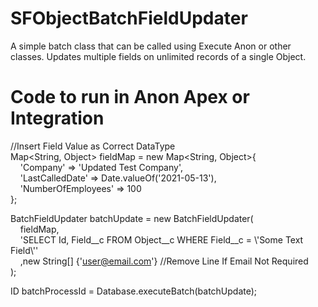 # SFObjectBatchFieldUpdater
A simple batch class that can be called using Execute Anon or other classes.
Updates multiple fields on unlimited records of a single Object.
#
# Code to run in Anon Apex or Integration
//Insert Field Value as Correct DataType  
Map<String, Object> fieldMap = new Map<String, Object>{  
&nbsp;&nbsp;&nbsp;&nbsp;'Company' => 'Updated Test Company',  
&nbsp;&nbsp;&nbsp;&nbsp;'LastCalledDate' => Date.valueOf('2021-05-13'),  
&nbsp;&nbsp;&nbsp;&nbsp;'NumberOfEmployees' => 100  
};  
  
BatchFieldUpdater batchUpdate = new BatchFieldUpdater(  
&nbsp;&nbsp;&nbsp;&nbsp;fieldMap,  
&nbsp;&nbsp;&nbsp;&nbsp;'SELECT Id, Field__c FROM Object__c WHERE Field__c = \\'Some Text Field\\''  
&nbsp;&nbsp;&nbsp;&nbsp;,new String[] {'user@email.com'} //Remove Line If Email Not Required  
);  
  
ID batchProcessId = Database.executeBatch(batchUpdate);
